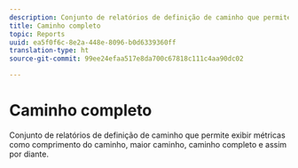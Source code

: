 ```yaml
---
description: Conjunto de relatórios de definição de caminho que permite exibir métricas como comprimento do caminho, maior caminho, caminho completo e assim por diante.
title: Caminho completo
topic: Reports
uuid: ea5f0f6c-8e2a-448e-8096-b0d6339360ff
translation-type: ht
source-git-commit: 99ee24efaa517e8da700c67818c111c4aa90dc02

---
```



# Caminho completo

Conjunto de relatórios de definição de caminho que permite exibir métricas como comprimento do caminho, maior caminho, caminho completo e assim por diante.

